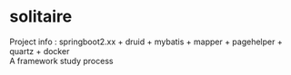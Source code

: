 # solitaire
Project info : springboot2.xx + druid + mybatis + mapper + pagehelper + quartz + docker                                                   
A framework study process
